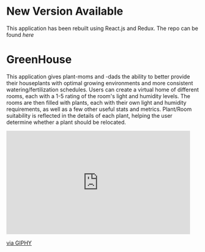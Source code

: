 # New Version Available
This application has been rebuilt using React.js and Redux. The repo can be found *here*

# GreenHouse
This application gives plant-moms and -dads the ability to better provide their houseplants with optimal growing environments and more consistent watering/fertilization schedules. Users can create a virtual home of different rooms, each with a 1-5 rating of the room's light and humidity levels. The rooms are then filled with plants, each with their own light and humidity requirements, as well as a few other useful stats and metrics. Plant/Room suitability is reflected in the details of each plant, helping the user determine whether a plant should be relocated.

<iframe src="https://giphy.com/embed/W2jBxBIMzmaa5dnMQG" width="480" height="270" frameBorder="0" class="giphy-embed" allowFullScreen></iframe><p><a href="https://giphy.com/gifs/W2jBxBIMzmaa5dnMQG">via GIPHY</a></p>